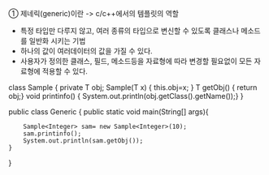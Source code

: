① 제네릭(generic)이란 -> c/c++에서의 템플릿의 역할
- 특정 타입만 다루지 않고, 여러 종류의 타입으로 변신할 수 있도록 클래스나 메소드를 일반화 시키는 기법
- 하나의 값이 여러데이터의 값을 가질 수 있다.
- 사용자가 정의한 클래스, 필드, 메소드등을 자료형에 따라 변경할 필요없이 모든 자료형에 적용할 수 있다.

class Sample<T> { 
    private T obj;
    Sample(T x) { this.obj=x; }
    T getObj() { return obj;}
    void printinfo() { System.out.println(obj.getClass().getName());}
}

public class Generic {
    public static void main(String[] args){

        Sample<Integer> sam= new Sample<Integer>(10);
        sam.printinfo();
        System.out.println(sam.getObj());
    }
}
